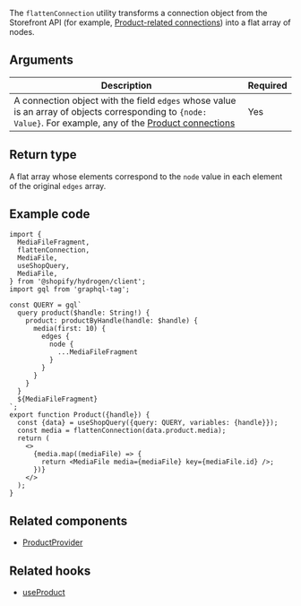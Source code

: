 <!-- This file is generated from the source code. Edit the files in /packages/hydrogen/src/utilities/flattenConnection and run 'yarn generate-docs' at the root of this repo. -->

The `flattenConnection` utility transforms a connection object from the Storefront API (for example, [Product-related connections](api/storefront/reference/products/product#connections)) into a flat array of nodes.

## Arguments

| Description                                                                                                                                                                                                          | Required |
| -------------------------------------------------------------------------------------------------------------------------------------------------------------------------------------------------------------------- | -------- |
| A connection object with the field `edges` whose value is an array of objects corresponding to `{node: Value}`. For example, any of the [Product connections](api/storefront/reference/products/product#connections) | Yes      |

## Return type

A flat array whose elements correspond to the `node` value in each element of the original `edges` array.

## Example code

```tsx
import {
  MediaFileFragment,
  flattenConnection,
  MediaFile,
  useShopQuery,
  MediaFile,
} from '@shopify/hydrogen/client';
import gql from 'graphql-tag';

const QUERY = gql`
  query product($handle: String!) {
    product: productByHandle(handle: $handle) {
      media(first: 10) {
        edges {
          node {
            ...MediaFileFragment
          }
        }
      }
    }
  }
  ${MediaFileFragment}
`;
export function Product({handle}) {
  const {data} = useShopQuery({query: QUERY, variables: {handle}});
  const media = flattenConnection(data.product.media);
  return (
    <>
      {media.map((mediaFile) => {
        return <MediaFile media={mediaFile} key={mediaFile.id} />;
      })}
    </>
  );
}
```

## Related components

- [ProductProvider](api/hydrogen/components/product-variant/productprovider)

## Related hooks

- [useProduct](api/hydrogen/hooks/product-variant/useproduct)
